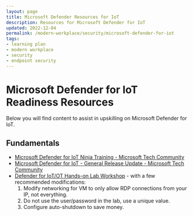 ```yaml
---
layout: page
title: Microsoft Defender Resources for IoT
description: Resources for Microsoft Defender for IoT
updated: 2022-12-04
permalink: /modern-workplace/security/microsoft-defender-for-iot
tags:
- learning plan
- modern workplace
- security
- endpoint security
---
```


# Microsoft Defender for IoT Readiness Resources
Below you will find content to assist in upskilling on Microsoft Defender for IoT.

## Fundamentals
* [Microsoft Defender for IoT Ninja Training - Microsoft Tech Community](https://techcommunity.microsoft.com/t5/microsoft-defender-for-iot-blog/microsoft-defender-for-iot-ninja-training/ba-p/2428899?WT.mc_id=m365-0000-rotrent)
* [Microsoft Defender for IoT - General Release Update - Microsoft Tech Community](https://techcommunity.microsoft.com/t5/microsoft-defender-for-iot-blog/microsoft-defender-for-iot-general-release-update/ba-p/3199919)
* [Defender for IoT/OT Hands-on Lab Workshop](https://github.com/mpram/Azure-Defender-for-IoT/) - with a few recommended modifications:
   1. Modify networking for VM to only allow RDP connections from your IP, not everything.
   2. Do not use the user/password in the lab, use a unique value.
   3. Configure auto-shutdown to save money.